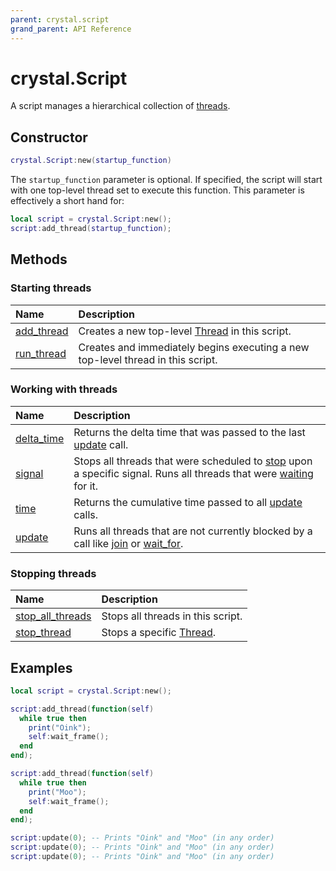 ```yaml
---
parent: crystal.script
grand_parent: API Reference
---
```


# crystal.Script

A script manages a hierarchical collection of [threads](thread).

## Constructor

```lua
crystal.Script:new(startup_function)
```

The `startup_function` parameter is optional. If specified, the script will start with one top-level thread set to execute this function. This parameter is effectively a short hand for:

```lua
local script = crystal.Script:new();
script:add_thread(startup_function);
```

## Methods

### Starting threads

| Name                            | Description                                                                     |
| :------------------------------ | :------------------------------------------------------------------------------ |
| [add_thread](script_add_thread) | Creates a new top-level [Thread](thread) in this script.                        |
| [run_thread](script_run_thread) | Creates and immediately begins executing a new top-level thread in this script. |

### Working with threads

| Name                            | Description                                                                                                                                           |
| :------------------------------ | :---------------------------------------------------------------------------------------------------------------------------------------------------- |
| [delta_time](script_delta_time) | Returns the delta time that was passed to the last [update](script_update) call.                                                                      |
| [signal](script_signal)         | Stops all threads that were scheduled to [stop](thread_stop_on) upon a specific signal. Runs all threads that were [waiting](thread_wait_for) for it. |
| [time](script_time)             | Returns the cumulative time passed to all [update](script_update) calls.                                                                              |
| [update](script_update)         | Runs all threads that are not currently blocked by a call like [join](thread_join) or [wait_for](thread_wait_for).                                    |

### Stopping threads

| Name                                        | Description                        |
| :------------------------------------------ | :--------------------------------- |
| [stop_all_threads](script_stop_all_threads) | Stops all threads in this script.  |
| [stop_thread](script_stop_thread)           | Stops a specific [Thread](thread). |

## Examples

```lua
local script = crystal.Script:new();

script:add_thread(function(self)
  while true then
    print("Oink");
    self:wait_frame();
  end
end);

script:add_thread(function(self)
  while true then
    print("Moo");
    self:wait_frame();
  end
end);

script:update(0); -- Prints "Oink" and "Moo" (in any order)
script:update(0); -- Prints "Oink" and "Moo" (in any order)
script:update(0); -- Prints "Oink" and "Moo" (in any order)
```
